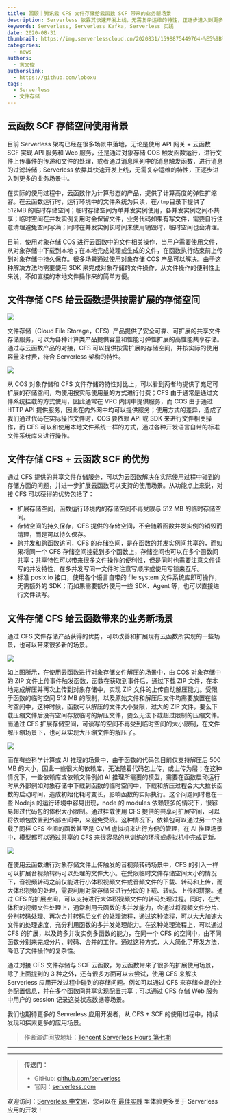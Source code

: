 ```yaml
---
title: 回顾｜腾讯云 CFS 文件存储给云函数 SCF 带来的业务新场景
description: Serverless 依靠其快速开发上线，无需复杂运维的特性，正逐步进入到更多的业务场景中。
keywords: Serverless, Serverless Kafka, Serverless 实践
date: 2020-08-31
thumbnail: https://img.serverlesscloud.cn/2020831/1598875449764-%E5%9B%9E%E9%A1%BE.jpg
categories: 
  - news
authors: 
  - 黄文俊
authorslink: 
  - https://github.com/loboxu
tags:
  - Serverless
  - 文件存储
---
```


## 云函数 SCF 存储空间使用背景

目前 Serverless 架构已经在很多场景中落地，无论是使用 API 网关 + 云函数 SCF 实现 API 服务和 Web 服务，还是通过对象存储 COS 触发函数运行，进行文件上传事件的传递和文件的处理，或者通过消息队列中的消息触发函数，进行消息的过滤转储；Serverless 依靠其快速开发上线，无需复杂运维的特性，正逐步进入到更多的业务场景中。

在实际的使用过程中，云函数作为计算形态的产品，提供了计算高度的弹性扩缩容。在云函数运行时，运行环境中的文件系统为只读，在`/tmp`目录下提供了 512MB 的临时存储空间；临时存储空间为单并发实例使用，各并发实例之间不共享；临时空间在并发实例复用时会保留文件，业务代码如果有写文件，需要自行注意清理避免空间写满；同时在并发实例长时间未使用销毁时，临时空间也会清理。

目前，使用对象存储 COS 进行云函数中的文件相关操作，当用户需要使用文件，从对象存储中下载到本地；在本地完成处理或生成的文件，在函数执行结束前上传到对象存储中持久保存。很多场景通过使用对象存储 COS 产品可以解决。由于这种解决方法均需要使用 SDK 来完成对象存储的文件操作，从文件操作的便利性上来说，不如直接的本地文件操作来的简单方便。

## 文件存储 CFS 给云函数提供按需扩展的存储空间

![](https://img.serverlesscloud.cn/2020831/1598871925286-%E4%BD%BF%E7%94%A8%20CFS%20%E6%89%A9%E5%B1%95%20SCF%20%E4%BD%BF%E7%94%A8%E5%9C%BA%E6%99%AFppt006.jpg)

文件存储（Cloud File Storage，CFS）产品提供了安全可靠、可扩展的共享文件存储服务，可以为各种计算类产品提供容量和性能可弹性扩展的高性能共享存储。通过与云函数产品的对接，CFS 可以提供按需扩展的存储空间，并按实际的使用容量来付费，符合 Serverless 架构的特性。

![](https://img.serverlesscloud.cn/2020831/1598871925269-%E4%BD%BF%E7%94%A8%20CFS%20%E6%89%A9%E5%B1%95%20SCF%20%E4%BD%BF%E7%94%A8%E5%9C%BA%E6%99%AFppt006.jpg)

从 COS 对象存储和 CFS 文件存储的特性对比上，可以看到两者均提供了充足可扩展的存储空间，均使用按实际使用量的方式进行付费；CFS 由于通常是通过文件系统挂载的方式使用，因此通常在 VPC 内网中提供服务，而 COS 由于通过 HTTP API 提供服务，因此在内外网中均可以提供服务；使用方式的差异，造成了我们通过代码在实际操作文件时，COS 要依赖 API 或 SDK 来进行文件相关操作，而 CFS 可以和使用本地文件系统一样的方式，通过各种开发语言自带的标准文件系统库来进行操作。

## 文件存储 CFS + 云函数 SCF 的优势

通过 CFS 提供的共享文件存储服务，可以为云函数解决在实际使用过程中碰到的存储方面的问题，并进一步扩展云函数可以支持的使用场景。从功能点上来说，对接 CFS 可以获得的优势包括了：

- 扩展存储空间，函数运行环境内的存储空间不再受限与 512 MB 的临时存储空间。
- 存储空间的持久保存，CFS 提供的存储空间，不会随着函数并发实例的销毁而清理，而是可以持久保存。
- 跨并发和跨函数访问，CFS 的存储空间，是在函数的并发实例间共享的，而如果将同一个 CFS 存储空间挂载到多个函数上，存储空间也可以在多个函数间共享；共享特性可以带来很多文件操作的便利性，但是同时也需要注意文件读写的并发特性，在多并发写同一文件时注意写顺序或使用写锁来互斥。
- 标准 posix io 接口，使用各个语言自带的 file system 文件系统库即可操作，无需额外的 SDK；而如果需要额外使用一些 SDK、Agent 等，也可以直接进行文件读写。


## 文件存储 CFS 给云函数带来的业务新场景

通过 CFS 文件存储产品获得的优势，可以改善和扩展现有云函数所实现的一些场景，也可以带来很多新的场景。


![](https://img.serverlesscloud.cn/2020831/1598871925220-%E4%BD%BF%E7%94%A8%20CFS%20%E6%89%A9%E5%B1%95%20SCF%20%E4%BD%BF%E7%94%A8%E5%9C%BA%E6%99%AFppt006.jpg)

如上图所示，在使用云函数进行对象存储文件解压的场景中，由 COS 对象存储中的 ZIP 文件上传事件触发函数，函数在获取到事件后，通过下载 ZIP 文件，在本地完成解压并再次上传到对象存储中，实现 ZIP 文件的上传自动解压能力。受限于函数的临时空间 512 MB 的限制，以及原始文件和解压后文件均需要放置在临时空间中，这种时候，函数可以解压的文件大小受限，过大的 ZIP 文件，要么下载压缩文件后没有空间存放临时的解压文件，要么无法下载超过限制的压缩文件。而通过 CFS 扩展存储空间，可读写的空间不再受到临时空间的大小限制，在文件解压缩场景下，也可以实现大压缩文件的解压了。

![](https://img.serverlesscloud.cn/2020831/1598871925260-%E4%BD%BF%E7%94%A8%20CFS%20%E6%89%A9%E5%B1%95%20SCF%20%E4%BD%BF%E7%94%A8%E5%9C%BA%E6%99%AFppt006.jpg)

而在有些科学计算或 AI 推理的场景中，由于函数的代码包目前仅支持解压后 500 MB 的大小，因此一些很大的依赖库，无法随着代码包上传，或上传为层；在这种情况下，一些依赖库或依赖文件例如 AI 推理所需要的模型，需要在函数启动运行时从外部例如对象存储中下载到函数的临时空间中，下载和解压过程会大大拉长函数的启动时间，造成初始化耗时变长，影响函数的实际执行。这个问题同时也在一些 Nodejs 的运行环境中容易出现，node 的 modules 依赖较多的情况下，很容易超过代码包的体积大小限制。通过挂载使用 CFS 提供的共享可扩展空间，可以将依赖包放置到外部空间中，来避免受限。这种情况下，依赖包可以通过另一个挂载了同样 CFS 空间的函数甚至是 CVM 虚拟机来进行方便的管理，在 AI 推理场景中，模型都可以通过共享的 CFS 来很容易的从训练的环境或虚拟机中完成更新。


![](https://img.serverlesscloud.cn/2020831/1598871925247-%E4%BD%BF%E7%94%A8%20CFS%20%E6%89%A9%E5%B1%95%20SCF%20%E4%BD%BF%E7%94%A8%E5%9C%BA%E6%99%AFppt006.jpg)

在使用云函数进行对象存储文件上传触发的音视频转码场景中，CFS 的引入一样可以扩展音视频转码可以处理的文件大小。在受限临时文件存储空间大小的情况下，音视频转码之前仅能进行小体积视频文件或音频文件的下载、转码和上传，而大体积视频的处理，需要利用对象存储来进行分段的下载、转码、上传和拼接。通过 CFS 的扩展空间，可以支持进行大体积视频文件的转码处理过程。同时，在大体积的视频文件处理上，通常利用云函数的多并发能力，会通过将视频文件分片、分别转码处理、再次合并转码后文件的处理流程，通过这种流程，可以大大加速大文件的处理速度，充分利用函数的多并发处理能力。在这种处理流程上，可以通过 CFS 的扩展，以及跨多并发实例多函数的能力，在同一个 CFS 的空间中，由不同函数分别来完成分片、转码、合并的工作。通过这种方式，大大简化了开发方法，降低了文件操作的复杂性。

通过对接 CFS 文件存储与 SCF 云函数，为云函数带来了很多的扩展使用场景，除了上面提到的 3 种之外，还有很多方面可以去尝试，使用 CFS 来解决 Serverless 应用开发过程中碰到的存储问题。例如可以通过 CFS 来存储全局的业务配置信息，并在多个函数间共享实现配置共享；可以通过 CFS 存储 Web 服务中用户的 session 记录这类状态数据等场景。

我们也期待更多的 Serverless 应用开发者，从 CFS + SCF 的使用过程中，持续发现和探索更多的应用场景。

> 作者演讲回放地址：[Tencent Serverless Hours 第七期](https://cloud.tencent.com/edu/learning/live-2952)

---
<div id='scf-deploy-iframe-or-md'></div>

---

> **传送门：**
> - GitHub: [github.com/serverless](https://github.com/serverless/serverless/blob/master/README_CN.md)
> - 官网：[serverless.com](https://serverless.com/)

欢迎访问：[Serverless 中文网](https://serverlesscloud.cn/)，您可以在 [最佳实践](https://serverlesscloud.cn/best-practice) 里体验更多关于 Serverless 应用的开发！